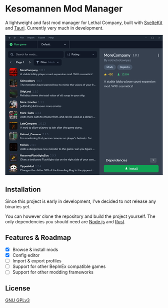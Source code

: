 # Kesomannen Mod Manager

A lightweight and fast mod manager for Lethal Company, built with [SvelteKit](https://kit.svelte.dev/) and [Tauri](https://tauri.app/). Currently very much in development.

![screenshot](/images/screenshot.png)

## Installation

Since this project is early in development, I've decided to not release any binaries yet.

You can however clone the repository and build the project yourself. The only dependencies you should need are [Node.js](https://nodejs.org/en/download) and [Rust](https://www.rust-lang.org/tools/install).

## Features & Roadmap

- [x] Browse & install mods
- [x] Config editor
- [ ] Import & export profiles
- [ ] Support for other BepInEx compatible games
- [ ] Support for other modding frameworks

## License

[GNU GPLv3](https://choosealicense.com/licenses/gpl-3.0/#)

